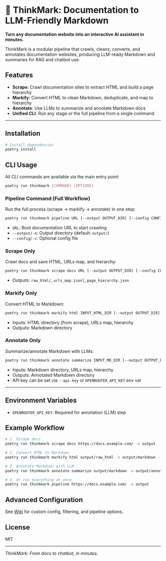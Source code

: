 # 🧠 ThinkMark: Documentation to LLM-Friendly Markdown

**Turn any documentation website into an interactive AI assistant in minutes.**

ThinkMark is a modular pipeline that crawls, cleans, converts, and annotates documentation websites, producing LLM-ready Markdown and summaries for RAG and chatbot use.

## Features
- **Scrape**: Crawl documentation sites to extract HTML and build a page hierarchy
- **Markify**: Convert HTML to clean Markdown, deduplicate, and map to hierarchy
- **Annotate**: Use LLMs to summarize and annotate Markdown docs
- **Unified CLI**: Run any stage or the full pipeline from a single command

---

## Installation

```bash
# Install dependencies
poetry install
```

## CLI Usage

All CLI commands are available via the main entry point:

```bash
poetry run thinkmark [COMMAND] [OPTIONS]
```

### Pipeline Command (Full Workflow)
Run the full process (scrape → markify → annotate) in one step:
```bash
poetry run thinkmark pipeline URL [--output OUTPUT_DIR] [--config CONFIG_FILE]
```
- `URL`: Root documentation URL to start crawling
- `--output/-o`: Output directory (default: `output/`)
- `--config/-c`: Optional config file

### Scrape Only
Crawl docs and save HTML, URLs map, and hierarchy:
```bash
poetry run thinkmark scrape docs URL [--output OUTPUT_DIR] [--config CONFIG_FILE]
```
- Outputs: `raw_html/`, `urls_map.jsonl`, `page_hierarchy.json`

### Markify Only
Convert HTML to Markdown:
```bash
poetry run thinkmark markify html INPUT_HTML_DIR [--output OUTPUT_DIR] [--urls-map URLS_MAP_PATH] [--hierarchy HIERARCHY_PATH]
```
- Inputs: HTML directory (from scrape), URLs map, hierarchy
- Outputs: Markdown directory

### Annotate Only
Summarize/annotate Markdown with LLMs:
```bash
poetry run thinkmark annotate summarize INPUT_MD_DIR [--output OUTPUT_DIR] [--urls-map URLS_MAP_PATH] [--hierarchy HIERARCHY_PATH] [--api-key OPENROUTER_API_KEY]
```
- Inputs: Markdown directory, URLs map, hierarchy
- Outputs: Annotated Markdown directory
- API key can be set via `--api-key` or `OPENROUTER_API_KEY` env var

---

## Environment Variables
- `OPENROUTER_API_KEY`: Required for annotation (LLM) step

## Example Workflow
```bash
# 1. Scrape docs
poetry run thinkmark scrape docs https://docs.example.com/ -o output

# 2. Convert HTML to Markdown
poetry run thinkmark markify html output/raw_html -o output/markdown --urls-map output/urls_map.jsonl --hierarchy output/page_hierarchy.json

# 3. Annotate Markdown with LLM
poetry run thinkmark annotate summarize output/markdown -o output/annotated --urls-map output/urls_map.jsonl --hierarchy output/page_hierarchy.json

# 4. Or run everything at once
poetry run thinkmark pipeline https://docs.example.com/ -o output
```

## Advanced Configuration
See [Wiki](https://github.com/yourusername/ThinkMark/wiki) for custom config, filtering, and pipeline options.

## License
MIT

---

_ThinkMark: From docs to chatbot, in minutes._
